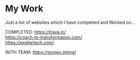 # My Work
Just a list of websites which I have completed and Worked on...

COMPLETED:
https://trava.in/ <br/>
https://coach-to-transformation.com/ <br/>
https://exellartech.com/ <br/>


WITH TEAM:
https://gymex.online/ <br/>
